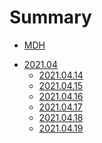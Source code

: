 # Summary

* [MDH](./index.md)

<!-- * [Awesome](./awesome/toc.md) -->

<!-- * [2021年](./2021.md) -->
* [2021.04](2021/04/toc.md)
  * [2021.04.14](./2021/04/14.md)
  * [2021.04.15](./2021/04/15.md)
  * [2021.04.16](./2021/04/16.md)
  * [2021.04.17](./2021/04/17.md)
  * [2021.04.18](./2021/04/18.md)
  * [2021.04.19](./2021/04/19.md)
